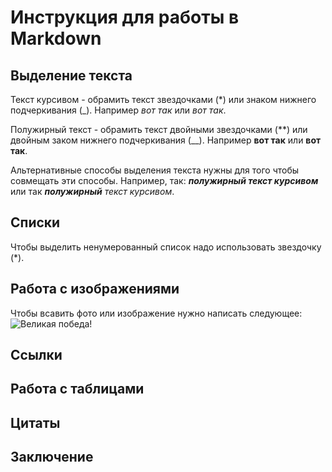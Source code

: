 # Инструкция для работы в Markdown

## Выделение текста

Текст курсивом - обрамить текст звездочками (*) или знаком нижнего подчеркивания (_). Например *вот так* или _вот так_.

Полужирный текст - обрамить текст двойными звездочками (**) или двойным заком нижнего подчеркивания (__). Например **вот так** или __вот так__.

Альтернативные способы выделения текста нужны для того чтобы совмещать эти способы. Например, так: _**полужирный текст курсивом**_ или так _**полужирный** текст курсивом_.

## Списки

Чтобы выделить ненумерованный список надо использовать звездочку (*).

## Работа с изображениями

Чтобы всавить фото или изображение нужно написать следующее:
![Великая победа!](Pobeda.jpg)

## Ссылки

## Работа с таблицами

## Цитаты

## Заключение
